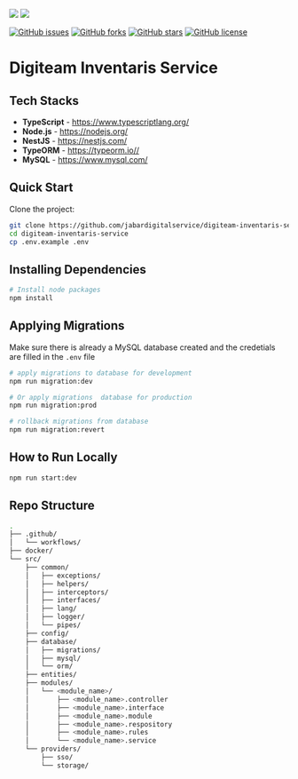 <a href="https://codeclimate.com/github/jabardigitalservice/digiteam-inventaris-service/test_coverage"><img src="https://api.codeclimate.com/v1/badges/dfdc2d35b631492a851b/test_coverage" /></a>
<a href="https://codeclimate.com/github/jabardigitalservice/digiteam-inventaris-service/maintainability"><img src="https://api.codeclimate.com/v1/badges/dfdc2d35b631492a851b/maintainability" /></a>

[![GitHub issues](https://img.shields.io/github/issues/jabardigitalservice/digiteam-inventaris-service)](https://github.com/jabardigitalservice/digiteam-inventaris-service/issues)
[![GitHub forks](https://img.shields.io/github/forks/jabardigitalservice/digiteam-inventaris-service)](https://github.com/jabardigitalservice/digiteam-inventaris-service/network)
[![GitHub stars](https://img.shields.io/github/stars/jabardigitalservice/digiteam-inventaris-service)](https://github.com/jabardigitalservice/digiteam-inventaris-service/stargazers)
[![GitHub license](https://img.shields.io/github/license/jabardigitalservice/digiteam-inventaris-service)](https://github.com/jabardigitalservice/digiteam-inventaris-service/blob/development/LICENSE)

# Digiteam Inventaris Service

## Tech Stacks

- **TypeScript** - <https://www.typescriptlang.org/>
- **Node.js** - <https://nodejs.org/>
- **NestJS** - <https://nestjs.com/>
- **TypeORM** - <https://typeorm.io//>
- **MySQL** - <https://www.mysql.com/>

## Quick Start

Clone the project:

```bash
git clone https://github.com/jabardigitalservice/digiteam-inventaris-service
cd digiteam-inventaris-service
cp .env.example .env
```

## Installing Dependencies

```bash
# Install node packages
npm install
```

## Applying Migrations

Make sure there is already a MySQL database created and the credetials are filled in the `.env` file

```bash
# apply migrations to database for development
npm run migration:dev

# Or apply migrations  database for production
npm run migration:prod

# rollback migrations from database
npm run migration:revert
```

## How to Run Locally

```bash
npm run start:dev
```

## Repo Structure

```bash
.
├── .github/
│   └── workflows/
├── docker/
└── src/
    ├── common/
    │   ├── exceptions/
    │   ├── helpers/
    │   ├── interceptors/
    │   ├── interfaces/
    │   ├── lang/
    │   ├── logger/
    │   └── pipes/
    ├── config/
    ├── database/
    │   ├── migrations/
    │   ├── mysql/
    │   └── orm/
    ├── entities/
    ├── modules/
    │   └── <module_name>/
    │       ├── <module_name>.controller 
    │       ├── <module_name>.interface
    │       ├── <module_name>.module
    │       ├── <module_name>.respository
    │       ├── <module_name>.rules
    │       └── <module_name>.service  
    └── providers/
        ├── sso/
        └── storage/
```
